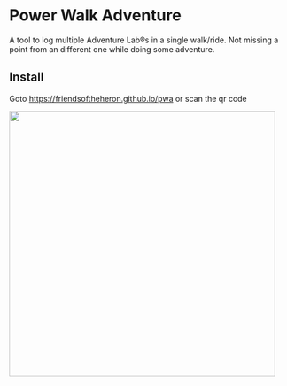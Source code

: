# Power Walk Adventure

A tool to log multiple Adventure Lab®s in a single walk/ride.
Not missing a point from an different one while doing some adventure.

## Install
Goto https://friendsoftheheron.github.io/pwa or scan the qr code 

<img width="480" height="480" src="https://friendsoftheheron.github.io/pwa/images/qr-code.svg">
